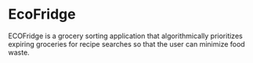 # EcoFridge
ECOFridge is a grocery sorting application that algorithmically prioritizes expiring groceries for recipe searches so that the user can minimize food waste.

